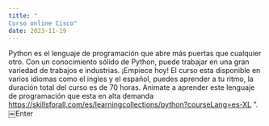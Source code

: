 ```yaml
---
title: "
Curso online Cisco"
date: 2023-11-19
---
```

Python es el lenguaje de programación que abre más puertas que cualquier otro. Con un conocimiento sólido de Python, puede trabajar en una gran variedad de trabajos e industrias. ¡Empiece hoy!
El curso esta disponible en varios idiomas como el ingles y el español, puedes aprender a tu ritmo, la duración total del curso es de 70 horas. Animate a aprender este lenguaje de programación que esta en alta demanda 
https://skillsforall.com/es/learningcollections/python?courseLang=es-XL
”.￼Enter
